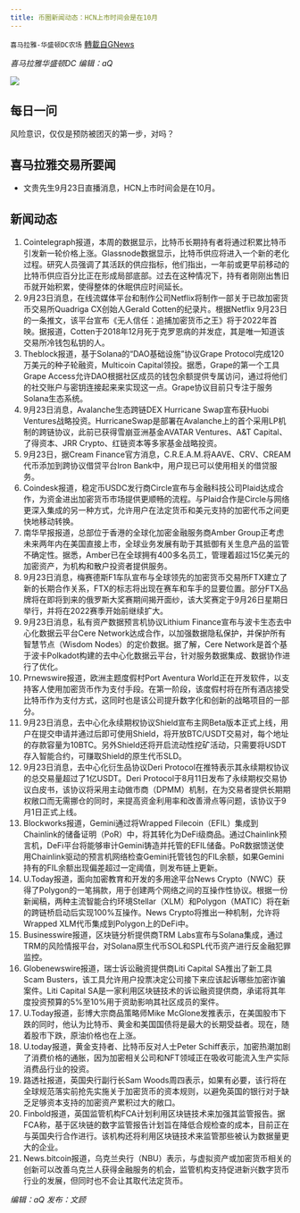 ```yaml
---
title: 币圈新闻动态：HCN上市时间会是在10月
---
```

`喜马拉雅-华盛顿DC农场` [轉載自GNews](https://gnews.org/zh-hans/1551651/)

*喜马拉雅华盛顿DC 编辑：aQ*

![](http://himalayawashingtondc.org/wp-content/uploads/2021/07/ScreenShot-2021-07-31-at-16.20.22@2x.png)



## 每日一问





风险意识，仅仅是预防被团灭的第一步，对吗？





## 喜马拉雅交易所要闻





- 文贵先生9月23日直播消息，HCN上市时间会是在10月。






## 新闻动态





1. Cointelegraph报道，本周的数据显示，比特币长期持有者将通过积累比特币引发新一轮价格上涨。Glassnode数据显示，比特币供应将进入一个新的老化过程。研究人员强调了其活跃的供应指标，他们指出，一年前或更早前移动的比特币供应百分比正在形成局部底部。过去在这种情况下，持有者刚刚出售旧币就开始积累，使得整体的休眠供应时间延长。
2. 9月23日消息，在线流媒体平台和制作公司Netflix将制作一部关于已故加密货币交易所Quadriga CX创始人Gerald Cotten的纪录片。根据Netflix 9月23日的一条推文，该平台宣布《无人信任：追捕加密货币之王》将于2022年首映。据报道，Cotten于2018年12月死于克罗恩病的并发症，其是唯一知道该交易所冷钱包私钥的人。
3. Theblock报道，基于Solana的“DAO基础设施”协议Grape Protocol完成120万美元的种子轮融资，Multicoin Capital领投。据悉，Grape的第一个工具Grape Access允许DAO根据社区成员的钱包余额提供专属访问，通过将他们的社交账户与密钥连接起来来实现这一点。Grape协议目前只专注于服务Solana生态系统。
4. 9月23日消息，Avalanche生态跨链DEX Hurricane Swap宣布获Huobi Ventures战略投资。HurricaneSwap是部署在Avalanche上的首个采用LP机制的跨链协议，此前已获得雪崩亚洲基金AVATAR Ventures、A&T Capital、了得资本、JRR Crypto、红链资本等多家基金战略投资。
5. 9月23日，据Cream Finance官方消息，C.R.E.A.M.将AAVE、CRV、CREAM代币添加到跨协议借贷平台Iron Bank中，用户现已可以使用相关的借贷服务。
6. Coindesk报道，稳定币USDC发行商Circle宣布与金融科技公司Plaid达成合作，为资金进出加密货币市场提供更顺畅的流程。与Plaid合作是Circle与网络更深入集成的另一种方式，允许用户在法定货币和美元支持的加密代币之间更快地移动转换。
7. 南华早报报道，总部位于香港的全球化加密金融服务商Amber Group正考虑未来两年内在美国直接上市，全球业务发展有助于其抵御有关生息产品的监管不确定性。据悉，Amber已在全球拥有400多名员工，管理着超过15亿美元的加密资产，为机构和散户投资者提供服务。
8. 9月23日消息，梅赛德斯F1车队宣布与全球领先的加密货币交易所FTX建立了新的长期合作关系，FTX的标志将出现在赛车和车手的显要位置。部分FTX品牌将在即将到来的俄罗斯大奖赛期间揭开面纱，该大奖赛定于9月26日星期日举行，并将在2022赛季开始前继续扩大。
9. 9月23日消息，私有资产数据预言机协议Lithium Finance宣布与波卡生态去中心化数据云平台Cere Network达成合作，以加强数据隐私保护，并保护所有智慧节点（Wisdom Nodes）的定价数据。据了解，Cere Network是首个基于波卡Polkadot构建的去中心化数据云平台，针对服务数据集成、数据协作进行了优化。
10. Prnewswire报道，欧洲主题度假村Port Aventura World正在开发软件，以支持客人使用加密货币作为支付手段。在第一阶段，该度假村将在所有酒店接受比特币作为支付方式，这同时也是该公司提升数字化和创新的战略项目的一部分。
11. 9月23日消息，去中心化永续期权协议Shield宣布主网Beta版本正式上线，用户在提交申请并通过后即可使用Shield，将开放BTC/USDT交易对，每个地址的存款容量为10BTC。另外Shield还将开启流动性挖矿活动，只需要将USDT存入智能合约，可赚取Shield的原生代币SLD。
12. 9月23日消息，去中心化衍生品协议Deri Protocol在推特表示其永续期权协议的总交易量超过了1亿USDT。Deri Protocol于8月11日发布了永续期权交易协议白皮书，该协议将采用主动做市商（DPMM）机制，在为交易者提供长期期权敞口而无需挪仓的同时，来提高资金利用率和改善滑点等问题，该协议于9月1日正式上线。
13. Blockworks报道，Gemini通过将Wrapped Filecoin（EFIL）集成到Chainlink的储备证明（PoR）中，将其转化为DeFi级商品。通过Chainlink预言机，DeFi平台将能够审计Gemini铸造并托管的EFIL储备。PoR数据馈送使用Chainlink驱动的预言机网络检查Gemini托管钱包的FIL余额，如果Gemini持有的FIL余额出现偏差超过一定阈值，则发布链上更新。
14. U.Today报道，面向加密教育和开发的多用途平台News Crypto（NWC）获得了Polygon的一笔捐款，用于创建两个网络之间的互操作性协议。根据一份新闻稿，两种主流智能合约环境Stellar（XLM）和Polygon（MATIC）将在新的跨链桥启动后实现100%互操作。News Crypto将推出一种机制，允许将Wrapped XLM代币集成到Polygon上的DeFi中。
15. Businesswire报道，区块链分析提供商TRM Labs宣布与Solana集成，通过TRM的风险情报平台，对Solana原生代币SOL和SPL代币资产进行反金融犯罪监控。
16. Globenewswire报道，瑞士诉讼融资提供商Liti Capital SA推出了新工具Scam Busters，该工具允许用户投票决定公司接下来应该起诉哪些加密诈骗案件。Liti Capital SA是一家利用区块链技术的诉讼融资提供商，承诺将其年度投资预算的5%至10%用于资助影响其社区成员的案件。
17. U.Today报道，彭博大宗商品策略师Mike McGlone发推表示，在美国股市下跌的同时，他认为比特币、黄金和美国国债将是最大的长期受益者。现在，随着股市下跌，原油价格也在上涨。
18. U.today报道，黄金支持者、比特币反对人士Peter Schiff表示，加密热潮加剧了消费价格的通胀，因为加密相关公司和NFT领域正在吸收可能流入生产实际消费品行业的投资。
19. 路透社报道，英国央行副行长Sam Woods周四表示，如果有必要，该行将在全球规范落实前抢先实施关于加密货币的资本规则，以避免英国的银行对于缺乏足够资本支持的加密资产累积过大的敞口。
20. Finbold报道，英国监管机构FCA计划利用区块链技术来加强其监管报告。据FCA称，基于区块链的数字监管报告计划旨在降低合规检查的成本，目前正在与英国央行合作进行。该机构还将利用区块链技术来监管那些被认为数据量更大的企业。
21. News.bitcoin报道，乌克兰央行（NBU）表示，与虚拟资产或加密货币相关的创新可以改善乌克兰人获得金融服务的机会，监管机构支持促进新兴数字货币行业的发展，但同时也不会让其取代法定货币。





*编辑：aQ
发布：文顾*
